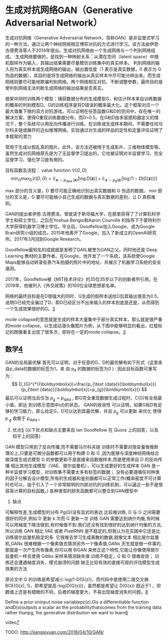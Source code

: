 

<!--
 * @version:
 * @Author:  StevenJokess https://github.com/StevenJokess
 * @Date: 2020-10-19 18:30:00
 * @LastEditors:  StevenJokess https://github.com/StevenJokess
 * @LastEditTime: 2020-12-27 16:14:38
 * @Description:
 * @TODO::
 * @Reference:
-->
# 生成对抗网络GAN（Generative Adversarial Network）

生成对抗网络（Generative Adversarial Network，简称GAN）是非监督式学习的一种方法，通过让两个神经网络相互博弈对抗的方式进行学习。该方法由伊恩·古德费洛等人于2014年提出。生成对抗网络由一个生成网络与一个判别网络组成。
生成网络要做的，是找到一种映射关系：从潜在空间（latent space）中随机取样作为输入，其输出结果需要尽量模仿训练集中的真实样本。
判别网络的输入则为真实样本或生成网络的输出，输出置信度（1 表示是真实数据，0 表示为 G 伪造的数据），其目的是将生成网络的输出从真实样本中尽可能分辨出来。而生成网络则要尽可能地欺骗判别网络。两个网络相互对抗、不断调整参数，最终目的是使判别网络无法判断生成网络的输出结果是否真实。

框架中同时训练两个模型：捕获数据分布的生成模型G，和估计样本来自训练数据的概率的判别模型D。G的训练程序是将D错误的概率最大化。这个框架对应一个最大值集下限的双方对抗游戏。可以证明在任意函数G和D的空间中，存在唯一的解决方案，使得G重现训练数据分布，而D=0.5。在G和D由多层感知器定义的情况下，整个系统可以用反向传播进行训练。在训练或生成样本期间，不需要任何马尔科夫链或展开的近似推理网络。实验通过对生成的样品的定性和定量评估证明了本框架的潜力

常用于生成以假乱真的图片。此外，该方法还被用于生成影片、三维物体模型等。虽然生成对抗网络原先是为了无监督学习提出的，它也被证明对半监督学习、完全监督学习、强化学习是有用的。

目标函数及流程：
value function $V(G, D)$
$$
\min _{G} \max _{D} V(D, G)=\mathbb{E}_{\boldsymbol{x} \sim p_{\text {data }}(\boldsymbol{x})}[\log D(\boldsymbol{x})]+\mathbb{E}_{\boldsymbol{z} \sim p_{\boldsymbol{z}}(\boldsymbol{z})}[\log (1-D(G(\boldsymbol{z})))]
$$

max 部分的含义是，D 要尽可能正确地识别出真实数据和 G 伪造的数据。
min 部分的含义是，G 要尽可能缩小自己生成的数据与真实数据的差别，让 D 真假难别。

GAN的提出者伊恩·古德费洛，曾就读于斯坦福大学，在那里获得了了计算机科学学士和硕士学位，之后在Yoshua Bengio和Aaron Courville 的指导下于蒙特利尔大学获得机器学习博士学位。毕业后，Goodfellow加入Google，成为Google Brain研究小组的成员。2015年他离开了Google，加入了新成立的OpenAI研究所。2017年3月回到Google Research。

Goodfellow最知名的成就就是发明了GAN,被誉为GAN之父。同时他还是 Deep Learning 教材的主要作者。在Google，他开发了一个系统，该系统使Google Maps能够自动转录街景汽车拍摄的照片中的地址，并展示了机器学习系统的安全漏洞。

2017年，Goodfellow被《MIT技术评论》的35位35岁以下的创新者所引用。在2019年，他被列入《外交政策》的100位全球思想家名单。


网络的最终目标是在D很强大的同时，G生成的假样本送给D后其输出值变为0.5，说明G已经完全骗过了D，即D已经区分不出来输入的样本到底是还是，从而得到一个生成效果很好的G。[3]

mode collapse的意思就是生成的样本大量集中于部分真实样本，那么就是很严重的mode collapse。以生成动漫头像图片为例，从下图中能够明显的看出，红框标记的图像重复出现了很多次，即存在一定的mode collapse。[3]

## 数学[4]

GAN的全局最优解 首先可以证明，对于任意的G，D的最优解有如下形式（这里来自p_data的数据的标签为1，来 自 $\mathrm{p}_{9}$ 的数据的标签为0 $)$ :
因此目标函数可重写为：
$$
D_{G}^{*}(\boldsymbol{x})=\frac{p_{\text {data}}(\boldsymbol{x})}{p_{\text {data}}(\boldsymbol{x})+p_{g}(\boldsymbol{x})}
$$
最后可以证明当且仅当 $p_{g}=p_{\text {data }},$ 即G完全重现数据生成过程时，C(G)有全局最小值，即达 到训练示意图中(d)的状态。
GAN的收敛性
可以证明，如果G和D有足够的学习能力，那么给定G，D可以达到其最优解，并且 $p_{g}$ 可以更新 来优化
使得p $_{g}$ 收敘于 $\mathrm{p}_{\text {data }}$ 。

2. 优点[5]
(以下优点和缺点主要来自 Ian Goodfellow 在 Quora 上的回答，以及知乎上的回答)

GAN 模型只用到了反向传播,而不需要马尔科夫链
训练时不需要对隐变量做推断
理论上,只要是可微分函数都可以用于构建 D 和 G ,因为能够与深度神经网络结合做深度生成式模型
G 的参数更新不是直接来自数据样本,而是使用来自 D 的反向传播
相比其他生成模型（VAE、玻尔兹曼机），可以生成更好的生成样本
GAN 是一种半监督学习模型，对训练集不需要太多有标签的数据；
没有必要遵循任何种类的因子分解去设计模型,所有的生成器和鉴别器都可以正常工作(概率密度不可计算时也可以，由于引入了一个非常聪明的内部对抗的训练机制，可以逼近一些不是很容易计算的目标函数。)
各种类型的损失函数都可以整合到GAN模型中

1. 缺点

可解释性差,生成模型的分布 Pg(G)没有显式的表达
比较难训练, D 与 G 之间需要很好的同步,例如 D 更新 k 次而 G 更新一次
训练 GAN 需要达到纳什均衡,有时候可以用梯度下降法做到,有时候做不到.我们还没有找到很好的达到纳什均衡的方法,所以训练 GAN 相比 VAE 或者 PixelRNN 是不稳定的,但我认为在实践中它还是比训练玻尔兹曼机稳定的多.
它很难去学习生成离散的数据,就像文本
相比玻尔兹曼机,GANs 很难根据一个像素值去猜测另外一个像素值,GANs 天生就是做一件事的,那就是一次产生所有像素,你可以用 BiGAN 来修正这个特性,它能让你像使用玻尔兹曼机一样去使用 Gibbs 采样来猜测缺失值
训练不稳定，G 和 D 很难收敛；
训练还会遭遇梯度消失、模式崩溃的问题
缺乏比较有效的直接可观的评估模型生成效果的方法

原论文中 G 的训练是希望减小 log(1-D(G(z))，而代码中是使用二值交叉熵BCE(G(z), 1)，即希望提高-log(D(G(x)))，虽然都是希望让 D(G(x)) 趋近于1 ，但数值上还是有细微的不同，后者的梯度更大，不易出现梯度消失的问题。[8]


Define a prior oninput noise variablepz(z).Gis a differentiable function andD(x)outputs a scalar as the probabilitythatxcomes from the training data rather thanpg, the generative distribution we want to learn[6]

video[7]

[1]: https://www.aminer.cn/ai-history
[2]: https://mrt.aminer.cn/5df49f20e8cc00e7af330f6b
[3]: https://www.jiqizhixin.com/articles/2019-06-13-11
[4]: https://easyai.tech/blog/understanding-generative-adversarial-networks-gans/
[5]: https://ccc013.github.io/2018/12/10/GAN%E5%AD%A6%E4%B9%A0%E7%B3%BB%E5%88%97-%E5%88%9D%E8%AF%86GAN/
[6]: https://arxiv.org/pdf/1702.07800
[7]: https://channel9.msdn.com/Events/Neural-Information-Processing-Systems-Conference/Neural-Information-Processing-Systems-Conference-NIPS-2016/Generative-Adversarial-Networks
[8]: https://www.zhihu.com/column/c_1257831643526172672
TODO:
http://jiangsiyuan.com/2018/04/10/GAN/

